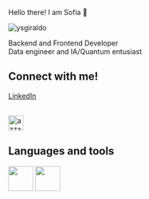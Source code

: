 Hello there! I am Sofia 👋

![ysgiraldo](https://komarev.com/ghpvc/?username=ysgiraldo&color=brightgreen)

Backend and Frontend Developer\
Data engineer and IA/Quantum entusiast

## Connect with me!
[LinkedIn](https://www.linkedin.com/in/yackelin-sof%C3%ADa-giraldo-casta%C3%B1o/)

<p align="left">
      <br/>
      <a href="https://www.linkedin.com/in/yackelin-sof%C3%ADa-giraldo-casta%C3%B1o/" target="blank"><img align="center"
         src="https://img.shields.io/badge/linkedin-%231DA1F2.svg?style=for-the-badge&logo=linkedin&logoColor=white"
         alt="azzar" height="30"/></a>
</p>

## Languages and tools
<img height="50px" src="https://external-content.duckduckgo.com/iu/?u=https%3A%2F%2Fwebforpc.com%2Fwp-content%2Fuploads%2F2018%2F01%2Flinux-logo-image.jpg&f=1&nofb=1" />
<img height="50px" src="https://external-content.duckduckgo.com/iu/?u=https%3A%2F%2Fwww.digitaltveurope.com%2Ffiles%2F2019%2F02%2FAWS_logo.jpg&f=1&nofb=1" />
